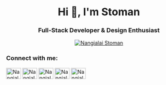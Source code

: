 [comment]: <> (Titles)

<h1 align="center">Hi 👋, I'm Stoman</h1>
<h3 align="center">Full-Stack Developer & Design Enthusiast</h3>

[comment]: <> (Twitter Follow)

<p align="center">
  <a href="https://twitter.com/NangialaiStoman" target="blank"><img src="https://img.shields.io/twitter/follow/NangialaiStoman?logo=twitter&style=for-the-badge" alt="Nangialai Stoman" /></a>
</p>

[comment]: <> (Let's get in touch)

<p align="left">
<h3 align="left">Connect with me:</h3>
<a href="https://stoman.medium.com" target="blank"><img align="center" src="https://cdn.jsdelivr.net/npm/simple-icons@3.0.1/icons/medium.svg" alt="Nangialai Stoman" height="30" width="40" /></a>
<a href="https://twitter.com/NangialaiStoman" target="blank"><img align="center" src="https://cdn.jsdelivr.net/npm/simple-icons@3.0.1/icons/twitter.svg" alt="Nangialai Stoman" height="30" width="40" /></a>
<a href="https://instagram.com/NangialaiStoman" target="blank"><img align="center" src="https://cdn.jsdelivr.net/npm/simple-icons@3.0.1/icons/instagram.svg" alt="Nangialai Stoman" height="30" width="40" /></a>
<a href="https://stackoverflow.com/users/6336406/nangialai-stoman" target="blank"><img align="center" src="https://cdn.jsdelivr.net/npm/simple-icons@3.0.1/icons/stackoverflow.svg" alt="Nangialai Stoman" height="30" width="40" /></a>
<a href="https://www.behance.net/NangialaiStoman" target="blank"><img align="center" src="https://cdn.jsdelivr.net/npm/simple-icons@3.0.1/icons/behance.svg" alt="Nangialai Stoman" height="30" width="40" /></a>
</p>

<!-- [comment]: <> (Stats) -->

<p align="center">
  <!-- <img src="https://github-readme-stats.vercel.app/api/top-langs/?username=nstoman&layout=compact" alt="nstoman" />
  -->
  <!-- <img src="https://github-readme-stats.vercel.app/api?username=nstoman&show_icons=true" alt="nstoman" /> -->
</p>
